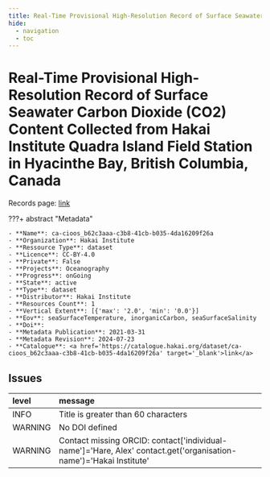 ```yaml
---
title: Real-Time Provisional High-Resolution Record of Surface Seawater Carbon Dioxide (CO2) Content Collected from Hakai Institute Quadra Island Field Station in Hyacinthe Bay, British Columbia, Canada
hide:
  - navigation
  - toc
---
```


# Real-Time Provisional High-Resolution Record of Surface Seawater Carbon Dioxide (CO2) Content Collected from Hakai Institute Quadra Island Field Station in Hyacinthe Bay, British Columbia, Canada

Records page: <a href='https://catalogue.hakai.org/dataset/ca-cioos_b62c3aaa-c3b8-41cb-b035-4da16209f26a' target='_blank'>link</a>

???+ abstract "Metadata"

    - **Name**: ca-cioos_b62c3aaa-c3b8-41cb-b035-4da16209f26a 
    - **Organization**: Hakai Institute 
    - **Ressource Type**: dataset 
    - **Licence**: CC-BY-4.0 
    - **Private**: False 
    - **Projects**: Oceanography 
    - **Progress**: onGoing 
    - **State**: active 
    - **Type**: dataset 
    - **Distributor**: Hakai Institute 
    - **Resources Count**: 1 
    - **Vertical Extent**: [{'max': '2.0', 'min': '0.0'}] 
    - **Eov**: seaSurfaceTemperature, inorganicCarbon, seaSurfaceSalinity 
    - **Doi**:  
    - **Metadata Publication**: 2021-03-31 
    - **Metadata Revision**: 2024-07-23 
    - **Catalogue**: <a href='https://catalogue.hakai.org/dataset/ca-cioos_b62c3aaa-c3b8-41cb-b035-4da16209f26a' target='_blank'>link</a> 

<div id='map'></div>




## Issues
| level   | message                                                                                                           |
|:--------|:------------------------------------------------------------------------------------------------------------------|
| INFO    | Title is greater than 60 characters                                                                               |
| WARNING | No DOI defined                                                                                                    |
| WARNING | Contact missing ORCID: contact['individual-name']='Hare, Alex' contact.get('organisation-name')='Hakai Institute' |


<script>
   document.addEventListener("DOMContentLoaded", function() {
    var map = L.map('map').setView([51.505, -125.09], 5);
    L.tileLayer('https://tile.openstreetmap.org/{z}/{x}/{y}.png', {
        maxZoom: 19,
        attribution: '&copy; <a href="http://www.openstreetmap.org/copyright">OpenStreetMap</a>'
    }).addTo(map);
    var geojsonFeature = {
        "type": "Feature",
        "properties": {
            "name" : "Real-Time Provisional High-Resolution Record of Surface Seawater Carbon Dioxide (CO2) Content Collected from Hakai Institute Quadra Island Field Station in Hyacinthe Bay, British Columbia, Canada"
        },
        "geometry": {'type': 'Point', 'coordinates': [-125.222, 50.116]}
    }
    L.geoJSON(geojsonFeature).addTo(map);
   })
</script>